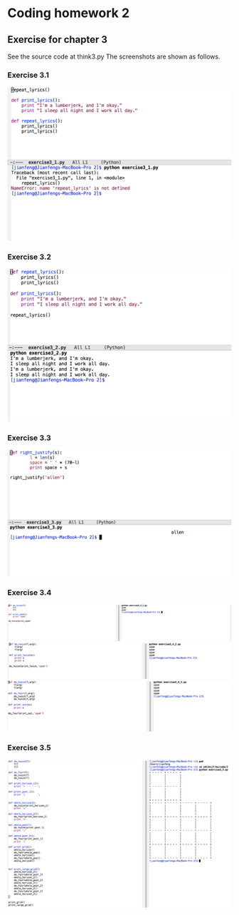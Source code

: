 # Coding homework 2

## Exercise for chapter 3

See the source code at think3.py The screenshots are shown as follows.

### Exercise 3.1
<img src="screenshots/e3.1.png" width="600">

### Exercise 3.2
<img src="screenshots/e3.2.png" width="600">

### Exercise 3.3
<img src="screenshots/e3.3.png" width="600">

### Exercise 3.4
![exercise 3.4.1](screenshots/e3.4.1.png)
![exercise 3.4.2](screenshots/e3.4.2.png)
![exercise 3.4.3](screenshots/e3.4.3.png)

### Exercise 3.5
![exercise 3.5](screenshots/e3.5.png)
